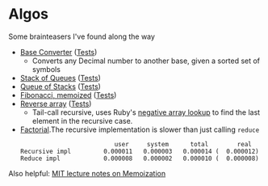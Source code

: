 # Algos

Some brainteasers I've found along the way

- [Base Converter](lib/algos/base_converter.rb) ([Tests](spec/lib/algos/base_converter_spec.rb))
  - Converts any Decimal number to another base, given a sorted set of symbols
- [Stack of Queues](lib/algos/queue_of_stacks.rb) ([Tests](spec/lib/algos/stack_of_queues_spec.rb))
- [Queue of Stacks](lib/algos/queue_of_stacks.rb) ([Tests](spec/lib/algos/queue_of_stacks_spec.rb))
- [Fibonacci, memoized](lib/algos/fibonacci_memo.rb) ([Tests](spec/lib/algos/fibonacci_memo_spec.rb))
- [Reverse array](lib/algos/reverse_array.rb) ([Tests](spec/lib/algos/reverse_array_spec.rb))
  - Tail-call recursive, uses Ruby's [negative array lookup](https://rubyquicktips.com/post/996814716/use-negative-array-indices) to
  find the last element in the recursive case.
- [Factorial](lib/algos/factorial.rb).The recursive implementation is slower than just calling `reduce`
  ```
                            user     system      total        real
  Recursive impl         0.000011   0.000003   0.000014 (  0.000012)
  Reduce impl            0.000008   0.000002   0.000010 (  0.000008)
  ```




Also helpful: [MIT lecture notes on Memoization](http://courses.csail.mit.edu/6.006/fall09/lecture_notes/lecture18.pdf)

